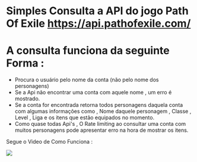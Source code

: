 # Simples Consulta a API do jogo Path Of Exile https://api.pathofexile.com/

# A consulta funciona da seguinte Forma :

- Procura o usuário pelo nome da conta (não pelo nome dos personagens)
- Se a Api não encontrar uma conta com aquele nome , um erro é mostrado.
- Se a conta for encontrada  retorna todos personagens daquela conta com algumas informações
como , Nome daquele personagem , Classe , Level , Liga e os itens que estão equipados no momento.
- Como quase todas Api's , O Rate limiting ao consultar uma conta com muitos personagens pode apresentar erro na hora de mostrar
os itens.

Segue o Video de Como Funciona :

<img src="https://i.ibb.co/jkSx9sX/ezgif-7-5dc995e5bc2e.gif" />

